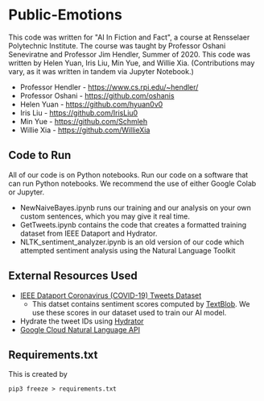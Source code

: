 # Public-Emotions

This code was written for "AI In Fiction and Fact", a course at Rensselaer Polytechnic Institute.
The course was taught by Professor Oshani Seneviratne and Professor Jim Hendler, Summer of 2020.
This code was written by Helen Yuan, Iris Liu, Min Yue, and Willie Xia.
(Contributions may vary, as it was written in tandem via Jupyter Notebook.)

* Professor Hendler - https://www.cs.rpi.edu/~hendler/
* Professor Oshani - https://github.com/oshanis
* Helen Yuan - https://github.com/hyuan0v0
* Iris Liu - https://github.com/IrisLiu0
* Min Yue - https://github.com/Schmleh
* Willie Xia - https://github.com/WillieXia


## Code to Run
All of our code is on Python notebooks. Run our code on a software that can run Python notebooks. We recommend the use of either Google Colab or Jupyter.
* NewNaiveBayes.ipynb runs our training and our analysis on your own custom sentences, which you may give it real time.
* GetTweets.ipynb contains the code that creates a formatted training dataset from IEEE Dataport and Hydrator.
* NLTK_sentiment_analyzer.ipynb is an old version of our code which attempted sentiment analysis using the Natural Language Toolkit

## External Resources Used
* [IEEE Dataport Coronavirus (COVID-19) Tweets Dataset](https://ieee-dataport.org/open-access/coronavirus-covid-19-tweets-dataset)
	* This datset contains sentiment scores computed by [TextBlob](https://textblob.readthedocs.io/en/dev/). We use these scores in our dataset used to train our AI model.
* Hydrate the tweet IDs using [Hydrator](https://github.com/DocNow/hydrator)
* [Google Cloud Natural Language API](https://cloud.google.com/natural-language/)

## Requirements.txt

This is created by

```
pip3 freeze > requirements.txt
```

